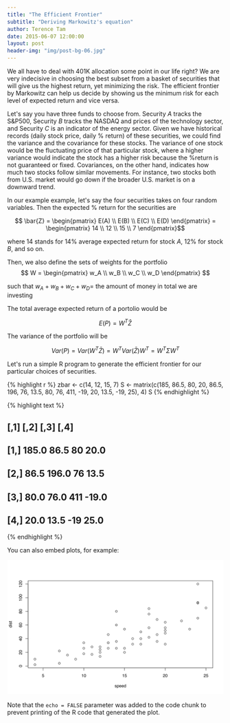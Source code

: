 ```yaml
---
title: "The Efficient Frontier"
subtitle: "Deriving Markowitz's equation"
author: Terence Tam
date: 2015-06-07 12:00:00
layout: post
header-img: "img/post-bg-06.jpg"
---
```


We all have to deal with 401K allocation some point in our life right? We are very indecisive in choosing the best subset from a basket of securities that will give us the highest return, yet minimizing the risk. The efficient frontier by Markowitz can help us decide by showing us the minimum risk for each level of expected return and vice versa.

Let's say you have three funds to choose from. Security $A$ tracks the S&P500, Security $B$ tracks the NASDAQ and prices of the technology sector, and Security $C$ is an indicator of the energy sector. Given we have historical records (daily stock price, daily % return) of these securities, we could find the variance and the covariance for these stocks. The variance of one stock would be the fluctuating price of that particular stock, where a higher variance would indicate the stock has a higher risk because the %return is not guaranteed or fixed. Covariances, on the other hand, indicates how much two stocks follow similar movements. For instance, two stocks both from U.S. market would go down if the broader U.S. market is on a downward trend.

In our example example, let's say the four securities takes on four random variables. Then the expected % return for the securities are

$$ \bar{Z} = \begin{pmatrix} E(A) \\ E(B) \\ E(C) \\ E(D) \end{pmatrix} = \begin{pmatrix} 14 \\ 12 \\ 15 \\ 7 \end{pmatrix}$$

where 14 stands for 14% average expected return for stock $A$, 12% for stock $B$, and so on.

Then, we also define the sets of weights for the portfolio
$$ W = \begin{pmatrix} w_A \\ w_B \\ w_C \\ w_D \end{pmatrix} $$

such that $w_A+w_B+w_C+w_D=$ the amount of money in total we are investing

The total average expected return of a portolio would be

$$E(P) = W^{T}\bar{Z}$$

The variance of the portfolio will be

$$Var(P) =  Var(W^{T}\bar{Z}) = W^{T}Var(\bar{Z})W^{T} = W^{T}\Sigma W^{T}$$


Let's run a simple R program to generate the efficient frontier for our particular choices of securities.


{% highlight r %}
zbar <- c(14, 12, 15, 7)
S <- matrix(c(185, 86.5, 80, 20, 86.5, 196, 76, 13.5, 80, 76, 411, -19, 20, 13.5, -19, 25), 4)
S
{% endhighlight %}



{% highlight text %}
##       [,1]  [,2] [,3]  [,4]
## [1,] 185.0  86.5   80  20.0
## [2,]  86.5 196.0   76  13.5
## [3,]  80.0  76.0  411 -19.0
## [4,]  20.0  13.5  -19  25.0
{% endhighlight %}

You can also embed plots, for example:

![plot of chunk unnamed-chunk-2](/figures/unnamed-chunk-2-1.svg) 

Note that the `echo = FALSE` parameter was added to the code chunk to prevent printing of the R code that generated the plot.
